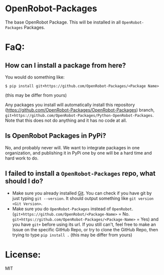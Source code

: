 # OpenRobot-Packages
The base OpenRobot Package. This will be installed in all `OpenRobot-Packages` Packages.

# FaQ:
## How can I install a package from here?
You would do something like:
```
$ pip install git+https://github.com/OpenRobot-Packages/<Package Name>
```
(this may be differ from yours)

Any packages you install will automatically install this repository (https://github.com/OpenRobot-Packages/OpenRobot-Packages) branch, `git+https://github.com/OpenRobot-Packages/Python-OpenRobot-Packages`. Note that this does not do anything and it has no code at all.

## Is OpenRobot Packages in PyPi?
No, and probably never will. We want to integrate packages in one organization, and publishing it in PyPi one by one will be a hard time and hard work to do.

## I failed to install a `OpenRobot-Packages` repo, what should I do?
- Make sure you already installed [Git](https://git-scm.com). You can check if you have git by just typing `git --version`. It should output something like `git version <Git Version>`.
- Make sure you do `OpenRobot-Packages` instead of `OpenRobot`. (`git+https://github.com/OpenRobot/<Package-Name>` = No. `git+https://github.com/OpenRobot-Packages/<Package-Name>` = Yes) and you have `git+` before using its url. If you still can't, feel free to make an Issue on the specific GitHub Repo, or try to clone the GitHub Repo, then trying to type `pip install .` (this may be differ from yours)

# License:
MIT
